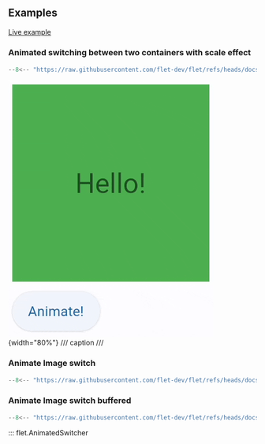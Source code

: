 ## Examples

[Live example](https://flet-controls-gallery.fly.dev/animations/animated_switcher)

### Animated switching between two containers with scale effect

```python
--8<-- "https://raw.githubusercontent.com/flet-dev/flet/refs/heads/docs/sdk/python/examples/controls/animated-switcher/scale-effect.py"
```

![scale-effect](https://raw.githubusercontent.com/flet-dev/flet/docs/sdk/python/examples/python/controls/animated-switcher/media/scale-effect.gif){width="80%"}
/// caption
///

### Animate Image switch

```python
--8<-- "https://raw.githubusercontent.com/flet-dev/flet/refs/heads/docs/sdk/python/examples/controls/animated-switcher/image-switch.py"
```

### Animate Image switch buffered

```python
--8<-- "https://raw.githubusercontent.com/flet-dev/flet/refs/heads/docs/sdk/python/examples/controls/animated-switcher/image-switch-buffered.py"
```

::: flet.AnimatedSwitcher
